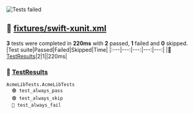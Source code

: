 ![Tests failed](https://img.shields.io/badge/tests-2%20passed%2C%201%20failed-critical)
## 🔴 <a id="user-content-r0" href="#r0">fixtures/swift-xunit.xml</a>
**3** tests were completed in **220ms** with **2** passed, **1** failed and **0** skipped.
|Test suite|Passed|Failed|Skipped|Time|
|:---|---:|---:|---:|---:|
|🔴 [TestResults](#r0s0)|2|1||220ms|
### 🔴 <a id="user-content-r0s0" href="#r0s0">TestResults</a>
```
AcmeLibTests.AcmeLibTests
  🟢 test_always_pass
  🟢 test_always_skip
  🔴 test_always_fail
```